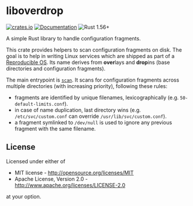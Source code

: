 # liboverdrop

[![crates.io](https://img.shields.io/crates/v/liboverdrop.svg)](https://crates.io/crates/liboverdrop)
[![Documentation](https://docs.rs/liboverdrop/badge.svg)](https://docs.rs/liboverdrop)
![Rust 1.56+](https://img.shields.io/badge/Rust-1.56%2B-orange.svg)

A simple Rust library to handle configuration fragments.

This crate provides helpers to scan configuration fragments on disk.
The goal is to help in writing Linux services which are shipped as part of a [Reproducible OS][reproducible].
Its name derives from **over**lays and **drop**ins (base directories and configuration fragments).

The main entrypoint is [`scan`](fn.scan.html). It scans
for configuration fragments across multiple directories (with increasing priority),
following these rules:

 * fragments are identified by unique filenames, lexicographically (e.g. `50-default-limits.conf`).
 * in case of name duplication, last directory wins (e.g. `/etc/svc/custom.conf` can override `/usr/lib/svc/custom.conf`).
 * a fragment symlinked to `/dev/null` is used to ignore any previous fragment with the same filename.

[reproducible]: http://0pointer.net/blog/projects/stateless.html

## License

Licensed under either of

 * MIT license - <http://opensource.org/licenses/MIT>
 * Apache License, Version 2.0 - <http://www.apache.org/licenses/LICENSE-2.0>

at your option.
